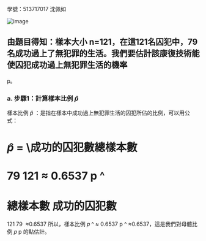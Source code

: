 學號：513717017 沈佩如

![image](https://github.com/user-attachments/assets/ff44a711-68f9-45f1-8bd7-eccf94f656a3)

## 由題目得知：樣本大小 n=121，在這121名囚犯中，79名成功過上了無犯罪的生活。我們要估計該康復技術能使囚犯成功過上無犯罪生活的機率 
p。

### a. 步驟1：計算樣本比例  $\hat{p}$

樣本比例 $\hat{p}$ ：是指在樣本中成功過上無犯罪生活的囚犯所佔的比例，可以用公式：

$\hat{p}$ = \成功的囚犯數總樣本數
=
79
121
≈
0.6537
p
^
​
 = 
總樣本數
成功的囚犯數
​
 = 
121
79
​
 ≈0.6537
所以，樣本比例 
𝑝
^
≈
0.6537
p
^
​
 ≈0.6537，這是我們對母體比例 
𝑝
p 的點估計。
